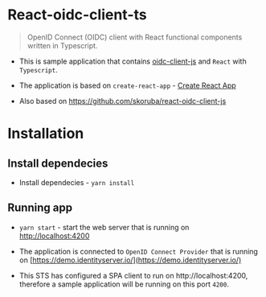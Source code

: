 # React-oidc-client-ts

> OpenID Connect (OIDC) client with React functional components written in Typescript.

- This is sample application that contains [oidc-client-js](https://github.com/IdentityModel/oidc-client-js) and `React` with `Typescript`.

- The application is based on `create-react-app` - [Create React App](https://github.com/facebook/create-react-app)
- Also based on https://github.com/skoruba/react-oidc-client-js

# Installation

## Install dependecies

- Install dependecies - `yarn install`

## Running app

- `yarn start` - start the web server that is running on [http://localhost:4200](http://localhost:4200)

- The application is connected to `OpenID Connect Provider` that is running on [https://demo.identityserver.io/](https://demo.identityserver.io/)
- This STS has configured a SPA client to run on http://localhost:4200, therefore a sample application will be running on this port `4200`.
